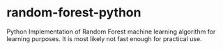 # random-forest-python
Python Implementation of Random Forest machine learning algorithm for learning purposes. It is most likely not fast enough for practical use.

